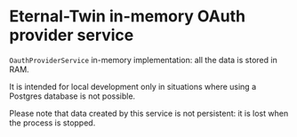# Eternal-Twin in-memory OAuth provider service

`OauthProviderService` in-memory implementation: all the data is stored in RAM.

It is intended for local development only in situations where using a Postgres database is not possible.

Please note that data created by this service is not persistent: it is lost when the process is stopped.
